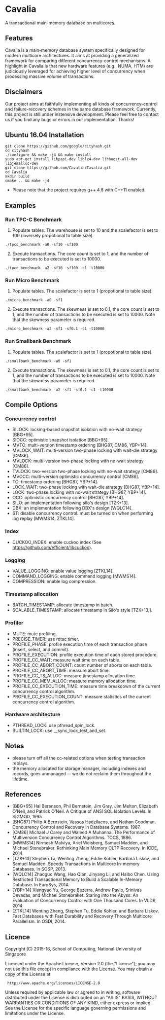 # Cavalia
A transactional main-memory database on multicores.

## Features

Cavalia is a main-memory database system specifically designed for modern multicore architectures. It aims at providing a generalized framework for comparing different concurrency-control mechanisms. A highlight in Cavalia is that new hardware features (e.g., NUMA, HTM) are judiciously leveraged for achieving higher level of concurrency when processing massive volume of transactions.

## Disclaimers
Our project aims at faithfully implementing all kinds of concurrency-control and failure-recovery schemes in the same database framework. Currently, this project is still under instensive development. Please feel free to contact us if you find any bugs or errors in our implementation. Thanks!

## Ubuntu 16.04 Installation

```
git clone https://github.com/google/cityhash.git
cd cityhash
./configure && make -j4 && make install
sudo apt-get install libpapi-dev liblz4-dev libboost-all-dev libjemalloc-dev
git clone https://github.com/Cavalia/Cavalia.git
cd Cavalia
mkdir build
cmake .. && make -j4
``` 
* Please note that the project requires g++ 4.8 with C++11 enabled.

## Examples
### Run TPC-C Benchmark

1. Populate tables. The warehouse is set to 10 and the scalefactor is set to 100 (inversely propotional to table size).
```
./tpcc_benchmark -a0 -sf10 -sf100
```

2. Execute transactions. The core count is set to 1, and the number of transactions to be executed is set to 10000.
```
./tpcc_benchmark -a2 -sf10 -sf100 -c1 -t10000
```

### Run Micro Benchmark

1. Populate tables. The scalefactor is set to 1 (propotional to table size).
```
./micro_benchmark -a0 -sf1
```

2. Execute transactions. The skewness is set to 0.1, the core count is set to 1, and the number of transactions to be executed is set to 10000. Note that the skewness parameter is required.
```
./micro_benchmark -a2 -sf1 -sf0.1 -c1 -t10000
```

### Run Smallbank Benchmark

1. Populate tables. The scalefactor is set to 1 (propotional to table size).
```
./smallbank_benchmark -a0 -sf1
```

2. Execute transactions. The skewness is set to 0.1, the core count is set to 1, and the number of transactions to be executed is set to 10000. Note that the skewness parameter is required.
```
./smallbank_benchmark -a2 -sf1 -sf0.1 -c1 -t10000
```


## Compile Options
### Concurrency control
* SILOCK: locking-based snapshot isolation with no-wait strategy [BBG+95].
* SIOCC: optimistic snapshot isolation [BBG+95].
* MVTO: multi-version timestamp ordering [BHG87, CM86, YBP+14].
* MVLOCK_WAIT: multi-version two-phase locking with wait-die strategy [CM86].
* MVLOCK: multi-version two-phase locking with no-wait strategy [CM86].
* TVLOCK: two-version two-phase locking with no-wait strategy [CM86].
* MVOCC: multi-version optimistic concurrency control [CM86].
* TO: timestamp ordering [BHG87, YBP+14].
* LOCK_WAIT: two-phase locking with wait-die strategy [BHG87, YBP+14].
* LOCK: two-phase locking with no-wait strategy [BHG87, YBP+14].
* OCC: optimistic concurrency control [BHG87, YBP+14].
* SILO: an implementation following silo's design [TZK+13].
* DBX: an implementation following DBX's design [WQLC14].
* ST: disable concurrency control. must be turned on when performing log replay [MWMS14, ZTKL14].

### Index
* CUCKOO_INDEX: enable cuckoo index (See https://github.com/efficient/libcuckoo).

### Logging
* VALUE_LOGGING: enable value logging [ZTKL14].
* COMMAND_LOGGING: enable command logging [MWMS14].
* COMPRESSION: enable log compression.

### Timestamp allocation
* BATCH_TIMESTAMP: allocate timestamp in batch.
* SCALABLE_TIMESTAMP: allocate timestamp in Silo's style [TZK+13,].

### Profiler
* MUTE: mute profiling.
* PRECISE_TIMER: use rdtsc timer.
* PROFILE_PHASE: profile execution time of each transaction phase (insert, select, and commit).
* PROFILE_EXECUTION: profile execution time of each stored procedure.
* PROFILE_CC_WAIT: measure wait time on each table.
* PROFILE_CC_ABORT_COUNT: count number of aborts on each table.
* PROFILE_CC_ABORT_TIME: measure abort time.
* PROFILE_CC_TS_ALLOC: measure timestamp allocation time.
* PROFILE_CC_MEM_ALLOC: measure memory allocation time.
* PROFILE_CC_EXECUTION_TIME: measure time breakdown of the current concurrency control algorithm.
* PROFILE_CC_EXECUTION_COUNT: measure statistics of the current concurrency control algorithm.

### Hardware architecture
* PTHREAD_LOCK: use pthread_spin_lock.
* BUILTIN_LOCK: use __sync_lock_test_and_set.

## Notes
* please turn off all the cc-related options when testing transaction replays.
* the memory allocated for storage manager, including indexes and records, goes unmanaged -- we do not reclaim them throughout the lifetime.

## References
* [BBG+95] Hal Berenson, Phil Bernstein, Jim Gray, Jim Melton, Elizabeth O’Neil, and Patrick O’Neil. A Critique of ANSI SQL Isolation Levels. In SIGMOD, 1995.
* [BHG87] Philip A Bernstein, Vassos Hadzilacos, and Nathan Goodman. Concurrency Control and Recovery in Database Systems. 1987.
* [CM86] Michael J Carey and Waleed A Muhanna. The Performance of Multiversion Concurrency Control
Algorithms. TOCS, 1986.
* [MWMS14] Nirmesh Malviya, Ariel Weisberg, Samuel Madden,
and Michael Stonebraker. Rethinking Main Memory
OLTP Recovery. In ICDE, 2014.
* [TZK+13] Stephen Tu, Wenting Zheng, Eddie Kohler, Barbara
Liskov, and Samuel Madden. Speedy Transactions in
Multicore In-memory Databases. In SOSP, 2013.
* [WQLC14] Zhaoguo Wang, Hao Qian, Jinyang Li, and Haibo
Chen. Using Restricted Transactional Memory to Build
a Scalable In-Memory Database. In EuroSys, 2014.
* [YBP+14] Xiangyao Yu, George Bezerra, Andrew Pavlo,
Srinivas Devadas, and Michael Stonebraker. Staring
into the Abyss: An Evaluation of Concurrency Control
with One Thousand Cores. In VLDB, 2014.
* [ZTKL14] Wenting Zheng, Stephen Tu, Eddie Kohler, and
Barbara Liskov. Fast Databases with Fast Durability
and Recovery Through Multicore Parallelism. In
OSDI, 2014.


## Licence
Copyright (C) 2015-16, School of Computing, National University of Singapore

Licensed under the Apache License, Version 2.0 (the "License");
you may not use this file except in compliance with the License.
You may obtain a copy of the License at

     http://www.apache.org/licenses/LICENSE-2.0

Unless required by applicable law or agreed to in writing, software
distributed under the License is distributed on an "AS IS" BASIS,
WITHOUT WARRANTIES OR CONDITIONS OF ANY KIND, either express or implied.
See the License for the specific language governing permissions and
limitations under the License.

